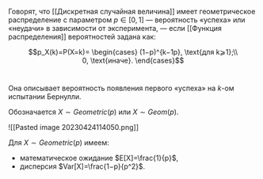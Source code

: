 
Говорят, что [[Дискретная случайная величина]] имеет геометрическое распределение с параметром $p∈[0, 1]$ — вероятность «успеха» или «неудачи» в зависимости от эксперимента, — если [[Функция распределения]] вероятностей задана как:

$$p_X​(k)=P(X=k)=
\begin{cases} 
(1−p)^{k−1p}, \text{для k⩾1};\\
0, \text{иначе}.
\end{cases}$$​

Она описывает вероятность появления первого «успеха» на $k$-ом испытании Бернулли.

Обозначается $X∼Geometric(p)$ или $X∼Geom(p)$.

![[Pasted image 20230424114050.png]]

Для $X∼Geometric(p)$ имеем:

-   математическое ожидание $E[X]=\frac{1}{p}​$,
-   дисперсия $Var[X]=\frac{1−p​}{p^2}$.